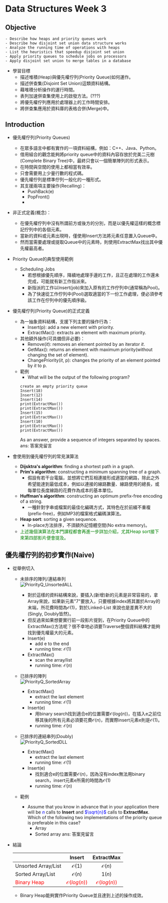 # Data Structures Week 3

## Objective
    - Describe how heaps and priority queues work
    - Describe how disjoint set union data structure works
    - Analyze the running time of operations with heaps
    - List the heuristics that speedup disjoint set union
    - Apply priority queues to schedule jobs on processors
    - Apply disjoint set union to merge tables in a database

- 學習目標
    - 描述堆積(Heap)與優先權佇列(Priority Queue)如何運作。
    - 描述併查集(Disjoint Set Union)這類資料結構。
    - 藉堆積分析操作的運行時間。
    - 表列加速併查集使用上的啟發方法。(???)
    - 將優先權佇列應用於處理器上的工作時間安排。
    - 將併查集應用於資料庫的表格合併(Merge)中。

## Introduction

- 優先權佇列(Priority Queues)
    - 在眾多語言中都有實作的一項資料結構，例如：C++、Java、Python。
    - 借用組合的觀念能夠將priority queue中的資料內容存放於完美二元樹(Complete Binary Tree)中，最終只會以一個簡單陣列的形式表示。
    - 在時間與空間的使用上都相當有效率。
    - 只會需要用上少量行數的程式碼。
    - 優先權佇列是標準佇列一般化的一種形式。
    - 其支援兩項主要操作(Recalling)：
        - PushBack(e)
        - PopFront()
        - 
- 非正式定義(概念)：
    - 在優先權佇列中沒有所謂前方或後方的分別，而是以優先權這樣的概念標記佇列中的各個元素。
    - 當新的資料或元素出現時，僅使用Insert方法將元素任意置入Queue中。
    - 然而當需要處理或提取Queue中的元素時，則使用ExtractMax找出其中優先權最高者。

- Priority Queue的典型使用範例
    - Scheduling Jobs
        - 若想根據優先順序，降續地處理手邊的工作，且正在處理的工作還未完成，可能就有新工作指派來。
        - 新指派的工作以Insert(job)來加入原有的工作佇列中(通常稱為Pool)。
        - 為了快速從工作佇列中(Pool)選取適當的下一份工作處理，便必須參考該工作在佇列中的優先順序級。

- 優先權佇列(Priority Queue)的正式定義
    - 為一抽象資料結構，支援下列主要的操作行為：
        - Insert(p): add a new element with priority.
        - ExtractMac(): extracts an element with maximum priority.
    - 其他額外操作(可具備但非必要)：
        - Remove($it$): removes an element pointed by an iterator $it$.
        - GetMax(): returns an element with maximum priority(without changing the set of element).
        - ChangePriority($it$, p): changes the priority of an element pointed by $it$ to p.
    - 範例
        - What will be the output of the following program?<br>
        ```=
        create an empty priority queue
        Insert(18)
        Insert(12)
        Insert(14)
        print(ExtractMax())
        print(ExtractMax())
        Insert(15)
        print(ExtractMax())
        Insert(10)
        print(ExtractMax())
        print(ExtractMax())
        ```
        As an answer, provide a sequence of integers separated by spaces.
        ans: 答案見留言
        
- 會使用到優先權佇列的常見演算法
    - **Dijsktra's algorithm**: finding a shortest path in a graph.
    - **Prim's algorithm**: constructing a minimum spanning tree of a graph.
        - 假設有若干台電腦，並想將它們互相連接形成適當的網路，除此之外希望能達到最低成本，例如以連接的線路數量、線路使用的總長，或每單位長度線路的花費作為成本的基本單位。
    - **Huffman's algorithm**: constructing an optimum prefix-free encoding of a string.
        - 一種針對字串或檔案的最佳化編碼方式，其特色在於前綴不重複(prefix-free)，例如MP3的檔案格式編碼演算法。
    - **Heap sort**: sorting a given sequence.
        - In-place方法排序，不須額外記憶體空間(No extra memory)。
    - <font color=green>上述幾個演算法在本門課程都會再進一步詳加介紹，尤其Heap sort接下來第四部影片便會提及。</font>

## 優先權佇列的初步實作(Naive)

- 從舉例切入
    - 未排序的陣列/連結串列<br>![PriorityQ_UnsortedALL](https://i.imgur.com/q9v7TBn.png)
        - 對於這樣的資料結構來說，要插入(新增)新的元素是非常容易的，拿Array來說，如果新元素"7"要放入，只要根據index將其置於Array的末端，所花費時間為$\mathcal{O}(1)$，對於Linked-List 來說也是差異不大的(Singly, Doubly皆然)。
        - 但反過來如果想要實行前一段影片提到，在Priority Queue中的ExtractMax()方法呢？很不幸地必須要Traverse整個資料結構才能夠找到優先權最大的元素。
        - Insert(e)
            - add e to the end
            - running time: $\mathcal{O}(1)$
        - ExtractMax()
            - scan the array/list
            - running time: $\mathcal{O}(n)$
    - 已排序的陣列<br>![PriorityQ_SortedArray](https://i.imgur.com/4jzT8eU.png)
        - ExtractMax()
            - extract the last element
            - running time: $\mathcal{O}(1)$
        - Insert(e)
            - 用binary search找到適合e的位置需要$\mathcal{O}(log(n))$，在插入e之前位移其後的所有元素必須要花費$\mathcal{O}(n)$，而實際insert元素e則是$\mathcal{O}(1)$。<!-- binary serach的時間為log(n)是因為每次將整個陣列減半，只取其中一半繼續比較尋找，直到剩下一個元素時就找到了，所以Input隨著搜尋次數來到k次而減少到剩下n/2^k，當input <= 1的時候達成目標，所以移項得 2^k <= n, k <= log(n) -->
            - running time: $\mathcal{O}(n)$

    - 已排序的連結串列(Doubly)<br>![PriorityQ_SortedDLL](https://i.imgur.com/s7K9daf.png)
        - ExtractMax()
            - extract the last element
            - running time: $\mathcal{O}(1)$
        - Insert(e)
            - 找到適合e的位置需要$\mathcal{O}(n)$，因為沒有index無法用binary search，insert元素e所需的時間為$\mathcal{O}(1)$
            - running time: $\mathcal{O}(n)$
    - 範例
        - Assume that you know in advance that in your application there will be <font color=blue>$n$</font> calls to **Insert** and <font color=blue>$\sqrt{n}$</font> calls to **ExtractMax**. Which of the following two implementations of the priority queue is preferable in this case?
            - Array
            - Sorted array
        ans: 答案見留言

- 結論

    || Insert | ExtractMax |
    | :-------- | :--------: | :--------: |
    | Unsorted Array/List | $\mathcal{O}(1)$ | $\mathcal{O}(n)$ |
    | Sorted Array/List | $\mathcal{O}(n)$ | $\mathcal{1}(n)$ |
    | <font color=red>Binary Heap</font> | <font color=red>$\mathcal{O}(log(n))$</font> | <font color=red>$\mathcal{O}(log(n))$</font> |

    - Binary Heap能夠實作Priority Queue並且達到上述的操作成效。
